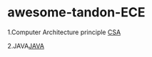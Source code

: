 # awesome-tandon-ECE
1.Computer Architecture principle [CSA](https://github.com/zhaobenx/CSA-Labs)

2.JAVA[JAVA](https://github.com/lyu-yx/javahw)
